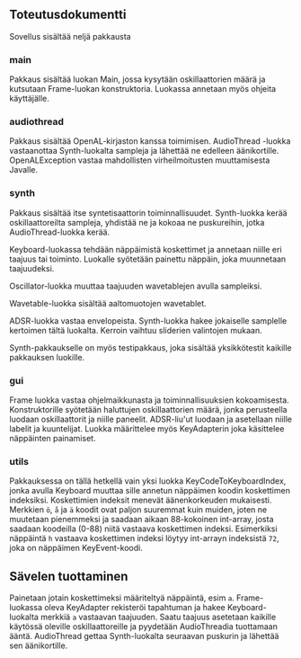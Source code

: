 ## Toteutusdokumentti

Sovellus sisältää neljä pakkausta

### main

Pakkaus sisältää luokan Main, jossa kysytään oskillaattorien määrä ja kutsutaan Frame-luokan konstruktoria. Luokassa annetaan myös ohjeita käyttäjälle.

### audiothread
Pakkaus sisältää OpenAL-kirjaston kanssa toimimisen. AudioThread -luokka vastaanottaa Synth-luokalta sampleja ja lähettää 
ne edelleen äänikortille. OpenALException vastaa mahdollisten virheilmoitusten muuttamisesta Javalle.

### synth
Pakkaus sisältää itse syntetisaattorin toiminnallisuudet. Synth-luokka kerää oskillaattoreilta sampleja, yhdistää ne ja kokoaa ne puskureihin, jotka AudioThread-luokka kerää.

Keyboard-luokassa tehdään näppäimistä koskettimet ja annetaan niille eri taajuus tai toiminto. Luokalle syötetään painettu 
näppäin, joka muunnetaan taajuudeksi.

Oscillator-luokka muuttaa taajuuden wavetablejen avulla sampleiksi.

Wavetable-luokka sisältää aaltomuotojen wavetablet.

ADSR-luokka vastaa envelopeista. Synth-luokka hakee jokaiselle samplelle kertoimen tältä luokalta. Kerroin vaihtuu sliderien 
valintojen mukaan.

Synth-pakkaukselle on myös testipakkaus, joka sisältää yksikkötestit kaikille pakkauksen luokille.

### gui
Frame luokka vastaa ohjelmaikkunasta ja toiminnallisuuksien kokoamisesta. Konstruktorille syötetään haluttujen oskillaattorien määrä, jonka perusteella luodaan oskillaattorit ja niille paneelit. ADSR-liu'ut luodaan ja asetellaan niille labelit ja kuuntelijat. Luokka määrittelee myös KeyAdapterin joka käsittelee näppäinten painamiset.

### utils
Pakkauksessa on tällä hetkellä vain yksi luokka KeyCodeToKeyboardIndex, jonka avulla Keyboard muuttaa sille annetun näppäimen 
koodin koskettimen indeksiksi. Koskettimien indeksit menevät äänenkorkeuden mukaisesti. Merkkien `ö`, `å` ja `ä` koodit ovat paljon suuremmat kuin muiden, joten ne muutetaan pienemmeksi ja saadaan aikaan 88-kokoinen int-array, josta saadaan koodeilla (0-88) niitä vastaava koskettimen indeksi. Esimerkiksi näppäintä `h` vastaava koskettimen indeksi löytyy int-arrayn indeksistä `72`, joka on näppäimen KeyEvent-koodi. 

## Sävelen tuottaminen
Painetaan jotain koskettimeksi määriteltyä näppäintä, esim `a`. Frame-luokassa oleva KeyAdapter rekisteröi tapahtuman ja hakee Keyboard-luokalta merkkiä `a` vastaavan taajuuden. Saatu taajuus asetetaan kaikille käytössä oleville oskillaattoreille ja pyydetään AudioThreadia tuottamaan ääntä. AudioThread gettaa Synth-luokalta seuraavan puskurin ja lähettää sen äänikortille.
